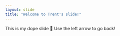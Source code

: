 ```yaml
---
layout: slide
title: "Welcome to Trent's slide!"
---
```

This is my dope slide :tada:
Use the left arrow to go back!
